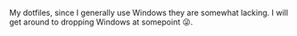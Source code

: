 My dotfiles, since I generally use Windows they are somewhat lacking. I will get around to dropping Windows at somepoint :stuck_out_tongue_winking_eye:.

